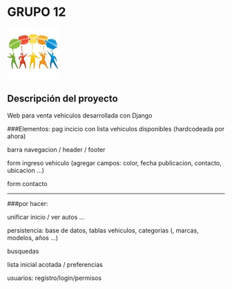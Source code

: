 # GRUPO 12

![Equipo 12](equipo.jpg)

## Descripción del proyecto

Web para venta vehiculos desarrollada con Django

###Elementos:
pag incicio con lista vehiculos disponibles (hardcodeada por ahora)

barra navegacion / header / footer

form ingreso vehiculo (agregar campos: color, fecha publicacion, contacto, ubicacion ...)

form contacto

---

###por hacer:

unificar inicio / ver autos ...

persistencia: base de datos, tablas vehiculos, categorias (, marcas, modelos, años ...)

busquedas

lista inicial acotada / preferencias

usuarios: registro/login/permisos

